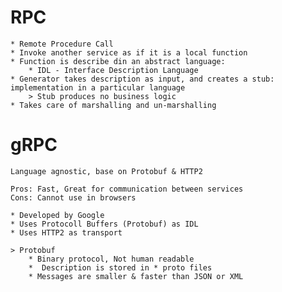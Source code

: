 # RPC
    * Remote Procedure Call
    * Invoke another service as if it is a local function
    * Function is describe din an abstract language:
        * IDL - Interface Description Language
    * Generator takes description as input, and creates a stub: implementation in a particular language
        > Stub produces no business logic
    * Takes care of marshalling and un-marshalling


# gRPC
    Language agnostic, base on Protobuf & HTTP2
    
    Pros: Fast, Great for communication between services
    Cons: Cannot use in browsers

    * Developed by Google
    * Uses Protocoll Buffers (Protobuf) as IDL
    * Uses HTTP2 as transport

    > Protobuf
        * Binary protocol, Not human readable
        *  Description is stored in * proto files
        * Messages are smaller & faster than JSON or XML
